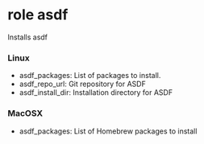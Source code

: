 # role asdf

Installs asdf

### Linux

* asdf_packages: List of packages to install.
* asdf_repo_url: Git repository for ASDF
* asdf_install_dir: Installation directory for ASDF

### MacOSX

* asdf_packages: List of Homebrew packages to install
